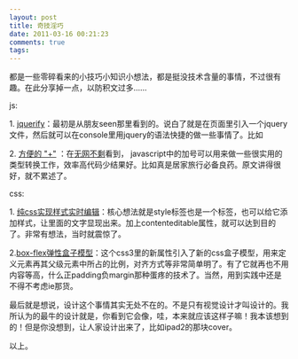 ```yaml
---
layout: post
title: 奇技淫巧
date: 2011-03-16 00:21:23
comments: true
tags: 
---
```


都是一些零碎看来的小技巧小知识小想法，都是挺没技术含量的事情，不过很有趣。在此分享掉一点，以防积文过多……

js:

1. [jquerify](http://www.learningjquery.com/2006/12/jquerify-bookmarklet "jquerify")：最初是从朋友seen那里看到的。说白了就是在页面里引入一个jquery文件，然后就可以在console里用jquery的语法快捷的做一些事情了。比如

2. [方便的 "+"](http://blog.leezhong.com/tech/2011/03/04/javascript.html#disqus_thread "方便的+号") ：在[无网不剩](http://blog.leezhong.com "无网不剩")看到， javascript中的加号可以用来做一些很实用的类型转换工作，效率高代码少结果好。比如真是居家旅行必备良药。原文讲得很好，就不累述了。

css:

1\. [纯css实现样式实时编辑](http://www.zhangxinxu.com/wordpress/?p=1488 "纯css实现样式实时编辑")：核心想法就是style标签也是一个标签，也可以给它添加样式，让里面的文字显现出来。加上contenteditable属性，就可以达到目的了。非常有想法，当时就震惊了。

2.[box-flex弹性盒子模型](httphttp://www.zhangxinxu.com/wordpress/?p=1338:// "box-flex")：这个css3里的新属性引入了新的css盒子模型，用来定义元素再其父级元素中所占的比例，对齐方式等非常简单明了。有了它就再也不用内容等高，什么正padding负margin那种蛋疼的技术了。当然，用到实践中还是不得不考虑ie那货。

最后就是想说，设计这个事情其实无处不在的。不是只有视觉设计才叫设计的。我所认为的最牛的设计就是，你看到它会像，哇，本来就应该这样子嘛！我本该想到的！但是你没想到，让人家设计出来了，比如ipad2的那块cover。

以上。